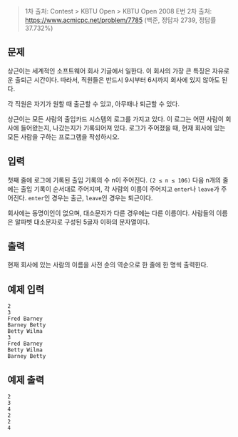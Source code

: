 > 1차 출처: Contest > KBTU Open > KBTU Open 2008 E번
> 2차 출처: https://www.acmicpc.net/problem/7785 (백준, 정답자 2739, 정답률 37.732%)

## 문제

상근이는 세계적인 소프트웨어 회사 기글에서 일한다. 이 회사의 가장 큰 특징은 자유로운 출퇴근 시간이다. 따라서, 직원들은 반드시 9시부터 6시까지 회사에 있지 않아도 된다.

각 직원은 자기가 원할 때 출근할 수 있고, 아무때나 퇴근할 수 있다.

상근이는 모든 사람의 출입카드 시스템의 로그를 가지고 있다. 이 로그는 어떤 사람이 회사에 들어왔는지, 나갔는지가 기록되어져 있다. 로그가 주어졌을 때, 현재 회사에 있는 모든 사람을 구하는 프로그램을 작성하시오.

## 입력

첫째 줄에 로그에 기록된 출입 기록의 수 n이 주어진다. `(2 ≤ n ≤ 106)` 다음 n개의 줄에는 출입 기록이 순서대로 주어지며, 각 사람의 이름이 주어지고 `enter`나 `leave`가 주어진다. `enter`인 경우는 출근, `leave`인 경우는 퇴근이다.

회사에는 동명이인이 없으며, 대소문자가 다른 경우에는 다른 이름이다. 사람들의 이름은 알파벳 대소문자로 구성된 5글자 이하의 문자열이다.

## 출력

현재 회사에 있는 사람의 이름을 사전 순의 역순으로 한 줄에 한 명씩 출력한다.

## 예제 입력

```
2
3
Fred Barney
Barney Betty
Betty Wilma
3
Fred Barney
Betty Wilma
Barney Betty
```

## 예제 출력

```
2
3
4
2
2
4
```
